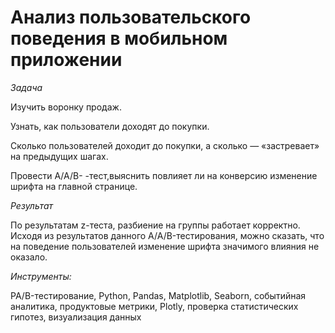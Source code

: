 # **Анализ пользовательского поведения в мобильном приложении**

*Задача*

Изучить воронку продаж. 

Узнать, как пользователи доходят до покупки. 

Сколько пользователей доходит до покупки, а сколько — «застревает» на предыдущих шагах.

Провести A/A/B- -тест,выяснить  повлияет ли на конверсию изменение шрифта на главной странице.

*Результат*

По результатам z-теста, разбиение на группы работает корректно.
Исходя из результатов данного A/A/B-тестирования, можно сказать, что на поведение пользователей изменение шрифта значимого влияния не оказало.

*Инструменты:*

PA/B-тестирование, Python, Pandas,
Matplotlib, Seaborn, событийная аналитика,
продуктовые метрики, Plotly,
проверка статистических гипотез, визуализация данных
